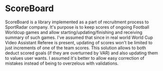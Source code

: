 # ScoreBoard
ScoreBoard is a library implemented as a part of recruitment process to SportRadar company. 
It's purpose is to keep scores of ongoing Football Worldcup games and allow starting/updating/finishing and receiving summary of such games. 
I've assumed that since in real world World Cup Video Assistant Referee is present, updating of scores won't be limited to just increments of one of the team scores. 
This solution allows to both deduct scored goals (if they are overturned by VAR) and also updating them to values user wants. 
I assumed it's better to allow easy correction of mistakes instead of being to overzelous with validations.
